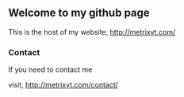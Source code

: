 ﻿## Welcome to my github page

This is the host of my website, http://metrixyt.com/

### Contact

If you need to contact me

visit, http://metrixyt.com/contact/
